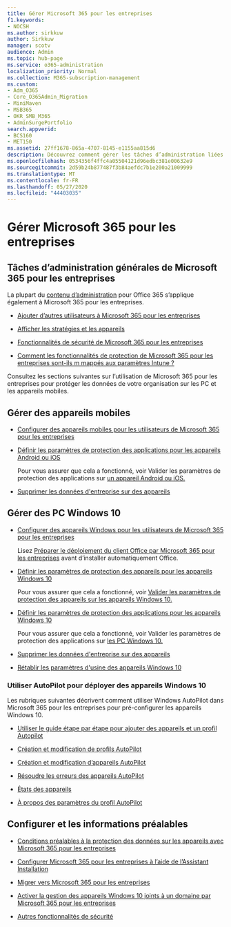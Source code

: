 ```yaml
---
title: Gérer Microsoft 365 pour les entreprises
f1.keywords:
- NOCSH
ms.author: sirkkuw
author: Sirkkuw
manager: scotv
audience: Admin
ms.topic: hub-page
ms.service: o365-administration
localization_priority: Normal
ms.collection: M365-subscription-management
ms.custom:
- Adm_O365
- Core_O365Admin_Migration
- MiniMaven
- MSB365
- OKR_SMB_M365
- AdminSurgePortfolio
search.appverid:
- BCS160
- MET150
ms.assetid: 27ff1678-865a-4707-8145-e1155aa815d6
description: Découvrez comment gérer les tâches d’administration liées à Microsoft 365 pour les entreprises, les appareils mobiles, les PC Windows 10 et de nombreuses tâches de ce type.
ms.openlocfilehash: 0534356f4ffc4a05504121d96edbc381e00632e9
ms.sourcegitcommit: 2d59b24b877487f3b84aefdc7b1e200a21009999
ms.translationtype: MT
ms.contentlocale: fr-FR
ms.lasthandoff: 05/27/2020
ms.locfileid: "44403035"
---
```

# <a name="manage-microsoft-365-for-business"></a>Gérer Microsoft 365 pour les entreprises

## <a name="general-microsoft-365-for-business-admin-tasks"></a>Tâches d’administration générales de Microsoft 365 pour les entreprises

La plupart du [contenu d’administration](https://docs.microsoft.com/office365/admin/admin-home) pour Office 365 s’applique également à Microsoft 365 pour les entreprises.

- [Ajouter d’autres utilisateurs à Microsoft 365 pour les entreprises](add-users-m365b.md)
    
- [Afficher les stratégies et les appareils](view-policies-and-devices.md)
    
- [Fonctionnalités de sécurité de Microsoft 365 pour les entreprises](security-features.md)
    
- [Comment les fonctionnalités de protection de Microsoft 365 pour les entreprises sont-ils m mappés aux paramètres Intune ?](map-protection-features-to-intune-settings.md)
    
Consultez les sections suivantes sur l’utilisation de Microsoft 365 pour les entreprises pour protéger les données de votre organisation sur les PC et les appareils mobiles.
  
## <a name="manage-mobile-devices"></a>Gérer des appareils mobiles

- [Configurer des appareils mobiles pour les utilisateurs de Microsoft 365 pour les entreprises](set-up-mobile-devices.md)
    
- [Définir les paramètres de protection des applications pour les appareils Android ou iOS](app-protection-settings-for-android-and-ios.md)
    
    Pour vous assurer que cela a fonctionné, voir Valider les paramètres de protection des applications sur [un appareil Android ou iOS.](validate-settings-on-android-or-ios.md) 
    
- [Supprimer les données d'entreprise sur des appareils](remove-company-data.md)
    
## <a name="manage-windows-10-pcs"></a>Gérer des PC Windows 10

- [Configurer des appareils Windows pour les utilisateurs de Microsoft 365 pour les entreprises](set-up-windows-devices.md)

    Lisez [Préparer le déploiement du client Office par Microsoft 365 pour les entreprises](prepare-for-office-client-deployment.md) avant d’installer automatiquement Office. 
    
- [Définir les paramètres de protection des appareils pour les appareils Windows 10](protection-settings-for-windows-10-pcs.md)
    
    Pour vous assurer que cela a fonctionné, voir [Valider les paramètres de protection des appareils sur les appareils Windows 10.](validate-settings-on-windows-10-pcs.md) 
    
- [Définir les paramètres de protection des applications pour les appareils Windows 10](protection-settings-for-windows-10-devices.md)
    
    Pour vous assurer que cela a fonctionné, voir Valider les paramètres de protection des applications sur [les PC Windows 10.](validate-protection-settings-on-windows-10-pcs.md) 
    
- [Supprimer les données d'entreprise sur des appareils](remove-company-data.md)
    
- [Rétablir les paramètres d'usine des appareils Windows 10](reset-devices-to-factory-settings.md)
    
### <a name="use-autopilot-to-deploy-windows-10-devices"></a>Utiliser AutoPilot pour déployer des appareils Windows 10

Les rubriques suivantes décrivent comment utiliser Windows AutoPilot dans Microsoft 365 pour les entreprises pour pré-configurer les appareils Windows 10.
  
- [Utiliser le guide étape par étape pour ajouter des appareils et un profil Autopilot](add-autopilot-devices-and-profile.md)
    
- [Création et modification de profils AutoPilot](create-and-edit-autopilot-profiles.md)
    
- [Création et modification d’appareils AutoPilot](create-and-edit-autopilot-devices.md)
    
- [Résoudre les erreurs des appareils AutoPilot](troubleshoot-autopilot-errors.md)
    
- [États des appareils](device-states.md)
    
- [À propos des paramètres du profil AutoPilot](autopilot-profile-settings.md)
    
## <a name="set-up-and-prerequisite-information"></a>Configurer et les informations préalables

- [Conditions préalables à la protection des données sur les appareils avec Microsoft 365 pour les entreprises](pre-requisites-for-data-protection.md)
    
- [Configurer Microsoft 365 pour les entreprises à l’aide de l’Assistant Installation](set-up.md)
    
- [Migrer vers Microsoft 365 pour les entreprises](migrate-to-microsoft-365-business.md)
    
- [Activer la gestion des appareils Windows 10 joints à un domaine par Microsoft 365 pour les entreprises](manage-windows-devices.md)
    
- [Autres fonctionnalités de sécurité](security-features.md#additional-security-features)
